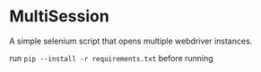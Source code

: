 # MultiSession
A simple selenium script that opens multiple webdriver instances.


run `pip --install -r requirements.txt` before running
